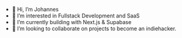 - 👋 Hi, I’m Johannes
- 👀 I’m interested in Fullstack Development and SaaS
- 🌱 I’m currently building with Next.js & Supabase
- 💞️ I’m looking to collaborate on projects to become an indiehacker.

 

<!---
XamHans/XamHans is a ✨ special ✨ repository because its `README.md` (this file) appears on your GitHub profile.
You can click the Preview link to take a look at your changes.
--->
